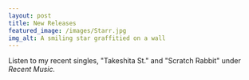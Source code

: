 ```yaml
---
layout: post
title: New Releases
featured_image: /images/Starr.jpg
img_alt: A smiling star graffitied on a wall 
---
```


Listen to my recent singles, "Takeshita St." and "Scratch Rabbit" under *Recent Music.*
